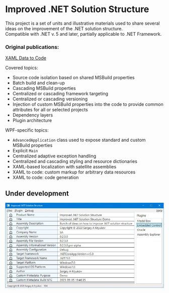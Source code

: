 # Improved .NET Solution Structure

This project is a set of units and illustrative materials used to share several ideas on the improvement of the .NET solution structure.<br/>
Compatible with .NET v.&thinsp;5 and later, partially applicable to .NET Framework.

### Original publications:

[XAML Data to Code](https://www.codeproject.com/Articles/5368892/XAML-Data-to-Code)

Covered topics:

* Source code isolation based on shared MSBuild properties
* Batch build and clean-up
* Cascading MSBuild properties
* Centralized or cascading framework targeting
* Centralized or cascading versioning
* Injection of custom MSBuild properties into the code to provide common attributes for all or selected projects
* Dependency layers
* Plugin architecture

WPF-specific topics:

* `AdvancedApplication` class used to expose standard and custom MSBuild properties
* Explicit `Main`
* Centralized adaptive exception handling
* Centralized and cascading styling and resource dictionaries 
* XAML-based localization with satellite assemblies
* XAML to code: custom markup for arbitrary data resources
* XAML to code: code generation

## Under development

![Demo application](articles/application.full-size.png.webp)
